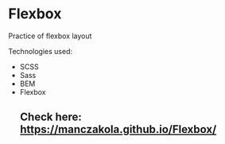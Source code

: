 # Flexbox
Practice of flexbox layout

Technologies used:
<ul>
<li>SCSS</li>
<li>Sass</li>
<li>BEM</li>
<li>Flexbox</li>
  
  
  ## Check here: https://manczakola.github.io/Flexbox/
